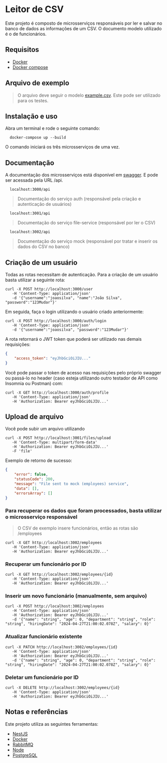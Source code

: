 # Leitor de CSV

Este projeto é composto de microsserviços responsáveis por ler e salvar no banco de dados as informações de um CSV. O documento modelo utilizado é o de funcionários.

## Requisitos

- [Docker](https://docs.nestjs.com/) 
- [Docker compose](https://docs.docker.com/compose/)

## Arquivo de exemplo

> O arquivo deve seguir o modelo [example.csv](https://github.com/daygarcia/gptw/blob/main/example.csv). Este pode ser utilizado para os testes.


## Instalação e uso

Abra um terminal e rode o seguinte comando:

```
  docker-compose up --build
```

O comando iniciará os três microsserviços de uma vez.


## Documentação

A documentação dos microsserviços está disponível em [swagger](https://swagger.io/). E pode ser acessada pela URL /api.

```shell
  localhost:3000/api
```
> Documentação do serviço auth (responsável pela criação e autenticação de usuários)

```shell
  localhost:3001/api
```
>  Documentação do serviço file-service (responsável por ler o CSV)

```shell
  localhost:3002/api
```
> Documentação do serviço mock (responsável por tratar e inserir os dados do CSV no banco)


## Criação de um usuário

Todas as rotas necessitam de autenticação. Para a criação de um usuário basta utilizar a seguinte rota:

```curl
curl -X POST http://localhost:3000/user
   -H 'Content-Type: application/json'
   -d '{"username":"joaosilva", "name":"João Silva", "password":"123Mudar"}'
```

Em seguida, faça o login utilizando o usuário criado anteriormente:

```curl
curl -X POST http://localhost:3000/auth/login
   -H 'Content-Type: application/json'
   -d '{"username":"joaosilva", "password":"123Mudar"}'
```

A rota retornará o JWT token que poderá ser utilizado nas demais requisições:

```json
{
	"access_token": "eyJhbGciOiJIU..."
}
```

Você pode passar o token de acesso nas requisições pelo próprio swagger ou passá-lo no header (caso esteja utilizando outro testador de API como Insomnia ou Postman) com:

```curl
curl -X GET http://localhost:3000/auth/profile
   -H 'Content-Type: application/json'
   -H 'Authorization: Bearer eyJhbGciOiJIU...'
```


## Upload de arquivo

Você pode subir um arquivo utilizando 

```curl
curl -X POST http://localhost:3001/files/upload
   -H 'Content-Type: multipart/form-data'
   -H 'Authorization: Bearer eyJhbGciOiJIU...'
   -F 'file'
```

Exemplo de retorno de sucesso:

```json
{
	"error": false,
	"statusCode": 200,
	"message": "File sent to mock (employees) service",
	"data": [],
	"errorsArray": []
}
```


### Para recuperar os dados que foram processados, basta utilizar o microsserviço responsável

> O CSV de exemplo insere funcionários, então as rotas são /employees

```curl
curl -X GET http://localhost:3002/employees
   -H 'Content-Type: application/json'
   -H 'Authorization: Bearer eyJhbGciOiJIU...'
```

### Recuperar um funcionário por ID

```curl
curl -X GET http://localhost:3002/employees/{id}
   -H 'Content-Type: application/json'
   -H 'Authorization: Bearer eyJhbGciOiJIU...'
```

### Inserir um novo funcionário (manualmente, sem arquivo)

```curl
curl -X POST http://localhost:3002/employees
   -H 'Content-Type: application/json'
   -H 'Authorization: Bearer eyJhbGciOiJIU...'
   -d '{"name": "string", "age": 0, "department": "string", "role": "string", "hiringDate": "2024-04-27T21:00:02.078Z", "salary": 0}'
```

### Atualizar funcionário existente

```curl
curl -X PATCH http://localhost:3002/employees/{id}
   -H 'Content-Type: application/json'
   -H 'Authorization: Bearer eyJhbGciOiJIU...'
   -d '{"name": "string", "age": 0, "department": "string", "role": "string", "hiringDate": "2024-04-27T21:00:02.078Z", "salary": 0}'
```

### Deletar um funcionário por ID

```curl
curl -X DELETE http://localhost:3002/employees/{id}
   -H 'Content-Type: application/json'
   -H 'Authorization: Bearer eyJhbGciOiJIU...'
```

## Notas e referências

Este projeto utiliza as seguintes ferramentas:

- [NestJS](https://docs.nestjs.com/)
- [Docker](https://docs.nestjs.com/)
- [RabbitMQ](https://www.rabbitmq.com/)
- [Node](https://nodejs.org/en)
- [PostgreSQL](https://www.postgresql.org/)
